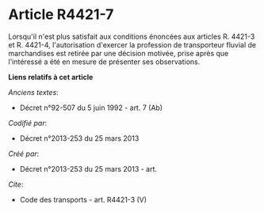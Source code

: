 # Article R4421-7

Lorsqu'il n'est plus satisfait aux conditions énoncées aux articles R. 4421-3 et R. 4421-4, l'autorisation d'exercer la
profession de transporteur fluvial de marchandises est retirée par une décision motivée, prise après que l'intéressé a été en
mesure de présenter ses observations.

**Liens relatifs à cet article**

_Anciens textes_:

  - Décret n°92-507 du 5 juin 1992 - art. 7 (Ab)

_Codifié par_:

  - Décret n°2013-253 du 25 mars 2013

_Créé par_:

  - Décret n°2013-253 du 25 mars 2013 - art.

_Cite_:

  - Code des transports - art. R4421-3 (V)
